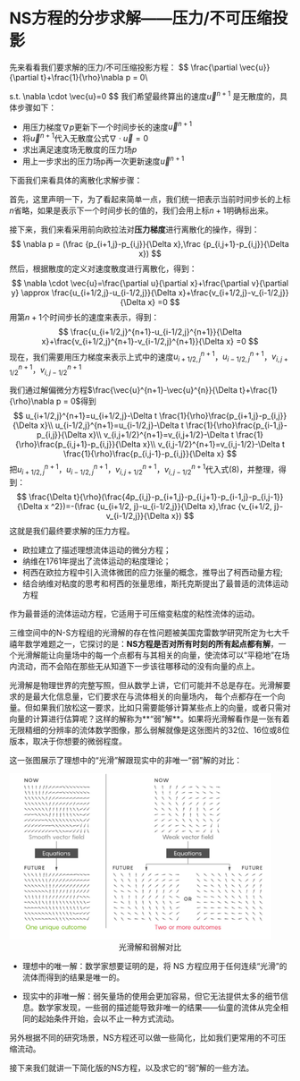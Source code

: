 

# NS方程的分步求解——压力/不可压缩投影

先来看看我们要求解的压力/不可压缩投影方程：
$$
\frac{\partial \vec{u}}{\partial t}+\frac{1}{\rho}\nabla p = 0\\ 

s.t. \nabla \cdot \vec{u}=0
$$
我们希望最终算出的速度$\vec{u}^{n+1}$ 是无散度的，具体步骤如下：

- 用压力梯度$\nabla p$更新下一个时间步长的速度$\vec{u}^{n+1}$
- 将$\vec{u}^{n+1}$代入无散度公式$\nabla \cdot \vec{u}=0$
- 求出满足速度场无散度的压力场$p$
- 用上一步求出的压力场p再一次更新速度$\vec{u}^{n+1}$

下面我们来看具体的离散化求解步骤：

首先，这里声明一下，为了看起来简单一点，我们统一把表示当前时间步长的上标$n$省略，如果是表示下一个时间步长的值的，我们会用上标$n+1$明确标出来。

接下来，我们来看采用前向欧拉法对**压力梯度**进行离散化的操作，得到：
$$
\nabla p = (\frac {p_{i+1,j}-p_{i,j}}{\Delta x},\frac {p_{i,j+1}-p_{i,j}}{\Delta x})
$$
然后，根据散度的定义对速度散度进行离散化，得到：
$$
\nabla \cdot \vec{u}=\frac{\partial u}{\partial x}+\frac{\partial v}{\partial y} \approx \frac{u_{i+1/2,j}-u_{i-1/2,j}}{\Delta x}+\frac{v_{i+1/2,j}-v_{i-1/2,j}}{\Delta x} =0
$$
用第$n+1$个时间步长的速度来表示，得到：
$$
\frac{u_{i+1/2,j}^{n+1}-u_{i-1/2,j}^{n+1}}{\Delta x}+\frac{v_{i+1/2,j}^{n+1}-v_{i-1/2,j}^{n+1}}{\Delta x} =0
$$
现在，我们需要用压力梯度来表示上式中的速度$u_{i+1/2,j}^{n+1}$，$u_{i-1/2,j}^{n+1}$，$v_{i,j+1/2}^{n+1}$，$v_{i,j-1/2}^{n+1}$

我们通过解偏微分方程$\frac{\vec{u}^{n+1}-\vec{u}^{n}}{\Delta t}+\frac{1}{\rho}\nabla p = 0$得到
$$
u_{i+1/2,j}^{n+1}=u_{i+1/2,j}-\Delta t \frac{1}{\rho}\frac{p_{i+1,j}-p_{i,j}}{\Delta x}\\
u_{i-1/2,j}^{n+1}=u_{i-1/2,j}-\Delta t \frac{1}{\rho}\frac{p_{i-1,j}-p_{i,j}}{\Delta x}\\
v_{i,j+1/2}^{n+1}=v_{i,j+1/2}-\Delta t \frac{1}{\rho}\frac{p_{i,j+1}-p_{i,j}}{\Delta x}\\
v_{i,j-1/2}^{n+1}=v_{i,j-1/2}-\Delta t \frac{1}{\rho}\frac{p_{i,j-1}-p_{i,j}}{\Delta x}
$$
把$u_{i+1/2,j}^{n+1}$，$u_{i-1/2,j}^{n+1}$，$v_{i,j+1/2}^{n+1}$，$v_{i,j-1/2}^{n+1}$代入式(8)，并整理，得到：
$$
\frac{\Delta t}{\rho}(\frac{4p_{i,j}-p_{i+1,j}-p_{i,j+1}-p_{i-1,j}-p_{i,j-1}}{\Delta x ^2})=-(\frac {u_{i+1/2, j}-u_{i-1/2,j}}{\Delta x},\frac {v_{i+1/2, j}-v_{i-1/2,j}}{\Delta x})
$$
这就是我们最终要求解的压力方程。



- 欧拉建立了描述理想流体运动的微分方程；
- 纳维在1761年提出了流体运动的粘度理论；
- 柯西在欧拉方程中引入流体微团的应力张量的概念，推导出了柯西动量方程;
- 结合纳维对粘度的思考和柯西的张量思维，斯托克斯提出了最普适的流体运动方程

作为最普适的流体运动方程，它适用于可压缩变粘度的粘性流体的运动。

三维空间中的N-S方程组的光滑解的存在性问题被美国克雷数学研究所定为七大千禧年数学难题之一，它探讨的是：**NS方程是否对所有时刻的所有起点都有解**，一个光滑解能让向量场中的每一个点都有与其相关的向量，使流体可以“平稳地”在场内流动，而不会陷在那些无从知道下一步该往哪移动的没有向量的点上。

光滑解是物理世界的完整写照，但从数学上讲，它们可能并不总是存在。光滑解要求的是最大化信息量，它们要求在与流体相关的向量场内， 每个点都存在一个向量。但如果我们放松这一要求，比如只需要能够计算某些点上的向量，或者只需对向量的计算进行估算呢？这样的解称为**“弱”解**。如果将光滑解看作是一张有着无限精细的分辨率的流体数学图像，那么弱解就像是这张图片的32位、16位或8位版本，取决于你想要的微弱程度。

这一张图展示了理想中的“光滑”解跟现实中的非唯一“弱”解的对比：

<img src="ppt image/comparision-smooth-and-weak-solution.png" alt="comparision-smooth-and-weak-solution" style="zoom: 67%;" />

<center>光滑解和弱解对比</center>

- 理想中的唯一解：数学家想要证明的是，将 NS 方程应用于任何连续“光滑”的流体而得到的结果是唯一的。

- 现实中的非唯一解：弱矢量场的使用会更加容易，但它无法提供太多的细节信息。数学家发现，一些弱的描述能导致非唯一的结果——仙童的流体从完全相同的起始条件开始，会以不止一种方式流动。

另外根据不同的研究场景，NS方程还可以做一些简化，比如我们更常用的不可压缩流动。

接下来我们就讲一下简化版的NS方程，以及求它的“弱”解的一些方法。